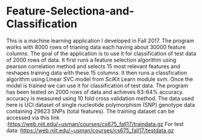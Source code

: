 # Feature-Selectiona-and-Classification
This is a machine learning application I developed in Fall 2017. The program works with 8000 rows of trianing data each having about 30000 feature columns. The goal of the application is to use it for classification of test data of 2000 rows of data.
It first runs a feature selection algorithm using pearson correlation method and selects 15 most relevant features and reshapes training data with these 15 columns.
It then runs a classfication algorithm using Linear SVC model from SciKit Learn module svm. 
Once the model is trained we can use it for classification of test data. The program has been tested on 2000 rows of data and achieves 63-64% accuracy. accuracy is measured using 10 fold cross validation method.
The data used here is UCI dataset of single nucleotide polymorphism (SNP) genotype data 
containing 29623 SNPs (total features).
The training dataset can be accessed via this link :https://web.njit.edu/~usman/courses/cs675_fall17/traindata.gz
For test data: https://web.njit.edu/~usman/courses/cs675_fall17/testdata.gz
